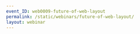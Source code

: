 ```yaml
---
event_ID: web0009-future-of-web-layout
permalink: /static/webinars/future-of-web-layout/
layout: webinar
---
```

